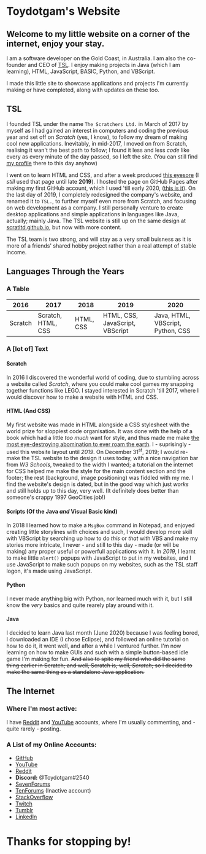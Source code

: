 # Toydotgam's Website

## Welcome to my little website on a corner of the internet, enjoy your stay.

I am a software developer on the Gold Coast, in Australia. I am also the co-founder and CEO of [TSL](https://scratltd.github.io/). I enjoy making projects in Java (which I am learning), HTML, JavaScript, BASIC, Python, and VBScript.

I made this little site to showcase applications and projects I'm currently making or have completed, along with updates on these too.



## TSL
I founded TSL under the name `The Scratchers Ltd.` in March of 2017 by myself as I had gained an interest in computers and coding the previous year and set off on _Scratch_ (yes, I know), to follow my dream of making cool new applications. Inevitably, in mid-2017, I moved on from Scratch, realising it wan't the best path to follow; I found it less and less _code_ like every as every minute of the day passed, so I left the site. (You can still find [my profile](https://scratch.mit.edu/users/Toydotgam/) there to this day anyhow)

I went on to learn HTML and CSS, and after a week produced [this eyesore](https://thescratchersltd.github.io/home.html) (I _still_ used that page until late **2019**). I hosted the page on GitHub Pages after making my first GitHub account, which I used 'till early 2020, ([this is it](https://github.com/Toydotgam/)). On the last day of 2019, I completely redesigned the company's website, and renamed it to `TSL.`, to further myself even more from Scratch, and focusing on web development as a company. I still personally venture to create desktop applications and simple applications in languages like Java, actually; mainly Java. The TSL website is still up on the same design at [scratltd.github.io](https://scratltd.github.io/), but now with more content.

The TSL team is two strong, and will stay as a very small buisness as it is more of a friends' shared hobby project rather than a real attempt of stable income.



## Languages Through the Years
### A Table
2016 | 2017 | 2018 | 2019 | 2020
---- | ---- | ---- | ---- | ----
Scratch | Scratch, HTML, CSS | HTML, CSS | HTML, CSS, JavaScript, VBScript | Java, HTML, VBScript, Python, CSS

### A \[lot of\] Text
#### Scratch
In 2016 I discovered the wonderful world of coding, due to stumbling across a website called _Scratch_, where you could make cool games my snapping together functions like LEGO. I stayed interested in Scratch 'till 2017, where I would discover how to make a website with HTML and CSS.

#### HTML (And CSS)
My first website was made in HTML alongside a CSS stylesheet with the world prize for sloppiest code organisation. It was done with the help of a book which had a little _too much_ want for style, and thus made me make [the most eye-destroying abomination to ever roam the earth](https://thescratchersltd.github.io/home.html). I - suprisingly - used this website layout until _2019_. On December 31<sup>st</sup>, 2019; I would re-make the TSL website to the design it uses today, with a nice navigation bar from _W3 Schools_, tweaked to the width I wanted; a tutorial on the internet for CSS helped me make the style for the main content section and the footer; the rest (background, image positioning) was fiddled with my me. I find the website's design is dated, but in the good way which just _works_ and still holds up to this day, very well. (It definitely does better than someone's crappy 1997 GeoCities job!)

#### Scripts (Of the Java _and_ Visual Basic kind)
In 2018 I learned how to make a `MsgBox` command in Notepad, and enjoyed creating little storylines with choices and such, I would develop more skill with VBScript by searching up how to do _this_ or _that_ with VBS and make my stories more intricate, I never - and still to this day - made (or will be making) any proper useful or powerfull applications with it.
In _2019_, I learnt to make little `alert()` popups with JavaScript to put in my websites, and I use JavaScript to make such popups on my websites, such as the TSL staff logon, it's made using JavaScript.

#### Python
I never made anything big with Python, nor learned much with it, but I still know the _very_ basics and quite rearely play around with it.

#### Java
I decided to learn Java last month (June 2020) because I was feeling bored, I downloaded an IDE (I chose Eclipse), and followed an online tutorial on how to do it, it went well, and after a while I ventured further. I'm now learning on how to make GUIs and such with a simple button-based idle game I'm making for fun. ~~And also to spite my friend who did the same thing earlier in Scratch; and well, Scratch is, well, _Scratch_; so I decided to make the same thing as a standalone Java spplication.~~



## The Internet
### Where I'm most active:
I have [Reddit](https://reddit.com/user/Toydotgam/) and [YouTube](https://www.youtube.com/channel/UCgkC2xFIPZCLEadyYZCsbWw) accounts, where I'm usually commenting, and - quite rarely - posting.

### A List of my Online Accounts:
* [GitHub](https://github.com/Toydotgame)
* [YouTube](https://www.youtube.com/channel/UCgkC2xFIPZCLEadyYZCsbWw)
* [Reddit](https://reddit.com/user/Toydotgam)
* **Discord:** \@Toydotgam\#2540
* [SevenForums](https://www.sevenforums.com/members/toydotgam.html)
* [TenForums](https://www.tenforums.com/members/toydotgam.html) (Inactive account)
* [StackOverflow](https://stackoverflow.com/users/13470945/toydotgam)
* [Twitch](https://www.twitch.tv/toydotgam)
* [Tumblr](https://toydotgame.tumblr.com/)
* [LinkedIn](https://www.linkedin.com/in/matthew-jeffrey-66a9a9188/)



# Thanks for stopping by!
